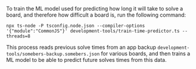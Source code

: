 
To train the ML model used for predicting how long it will take to solve a board, and therefore how difficult a board is, run the following command:

```shell
npx ts-node -P tsconfig.node.json --compiler-options '{"module":"CommonJS"}' development-tools/train-time-predictor.ts --threads=8
```

This process reads previous solve times from an app backup `development-tools/somebers-backup.somebers.json` for various boards, and then trains a ML model to be able to predict future solves times from this data.

